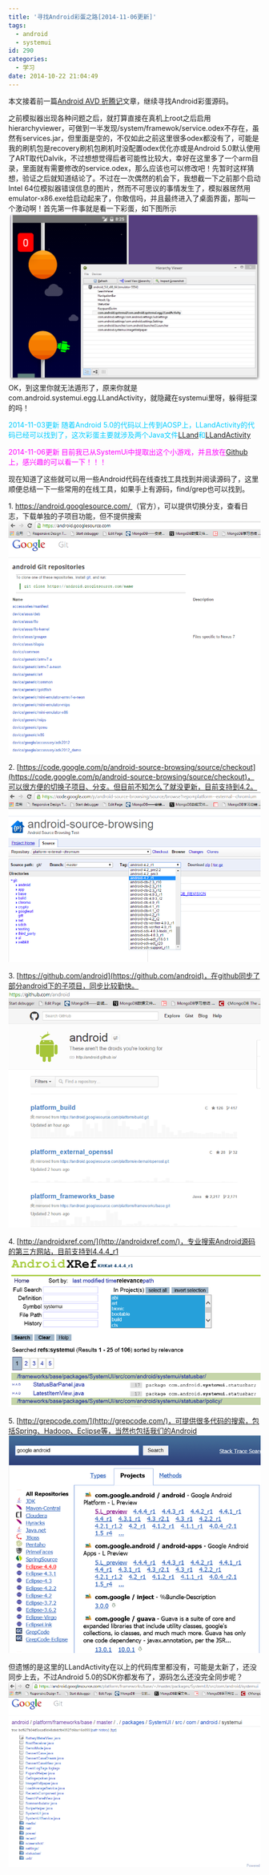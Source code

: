 ```yaml
---
title: '寻找Android彩蛋之路[2014-11-06更新]'
tags:
  - android
  - systemui
id: 290
categories:
  - 学习
date: 2014-10-22 21:04:49
---
```


本文接着前一篇[Android AVD 折腾记](http://202.203.209.55:8080/?p=276 "Android AVD 折腾记")文章，继续寻找Android彩蛋源码。

<!--more-->

之前模拟器出现各种问题之后，就打算直接在真机上root之后启用hierarchyviewer，可做到一半发现/system/framewok/service.odex不存在，虽然有services.jar，但里面是空的，不仅如此之前这里很多odex都没有了，可能是我的刷机包是recovery刷机包刷机时没配置odex优化亦或是Android 5.0默认使用了ART取代Dalvik，不过想想觉得后者可能性比较大，幸好在这里多了一个arm目录，里面就有需要修改的service.odex，那么应该也可以修改吧！先暂时这样猜想，验证之后就知道结论了。不过在一次偶然的机会下，我想截一下之前那个启动Intel 64位模拟器错误信息的图片，然而不可思议的事情发生了，模拟器居然用emulator-x86.exe给启动起来了，你敢信吗，并且最终进入了桌面界面，那叫一个激动啊！首先第一件事就是看一下彩蛋，如下图所示
[![android_eggs_with_hierachyviewer](/resources/2014/10/android_eggs_with_hierachyviewer.png)](/resources/2014/10/android_eggs_with_hierachyviewer.png)
OK，到这里你就无法遁形了，原来你就是com.android.systemui.egg.LLandActivity，就隐藏在systemui里呀，躲得挺深的吗！

<span style="color: #00ccff;">2014-11-03更新</span>
<span style="color: #00ccff;"> 随着Android 5.0的代码以上传到AOSP上，LLandActivity的代码已经可以找到了，这次彩蛋主要就涉及两个Java文件[LLand](https://android.googlesource.com/platform/frameworks/base/+/lollipop-release/packages/SystemUI/src/com/android/systemui/egg/LLand.java)和[LLandActivity](https://android.googlesource.com/platform/frameworks/base/+/lollipop-release/packages/SystemUI/src/com/android/systemui/egg/LLandActivity.java)</span>

<span style="color: #ff00ff;">2014-11-06更新
目前我已从SystemUi中提取出这个小游戏，并且放在[Github](https://github.com/liudonghua123/egg)上，感兴趣的可以看一下！！！</span>

现在知道了这些就可以用一些Android代码在线查找工具找到并阅读源码了，这里顺便总结一下一些常用的在线工具，如果手上有源码，find/grep也可以找到。

1\. [https://android.googlesource.com/ ](https://android.googlesource.com/%20)（官方），可以提供切换分支，查看日志，下载单独的子项目功能，但不提供搜索
[![android_googlesource_com](/resources/2014/10/android_googlesource_com.png)](/resources/2014/10/android_googlesource_com.png)

2\. [https://code.google.com/p/android-source-browsing/source/checkout](https://code.google.com/p/android-source-browsing/source/checkout)，可以很方便的切换子项目、分支。但目前不知怎么了就没更新，目前支持到4.2。
[![android_code_google_android_source_browsing](/resources/2014/10/android_code_google_android_source_browsing.png)](/resources/2014/10/android_code_google_android_source_browsing.png)

3\. [https://github.com/android](https://github.com/android)，在github同步了部分android下的子项目，同步比较勤快。
[![android_github_android](/resources/2014/10/android_github_android.png)](/resources/2014/10/android_github_android.png)

4\. [http://androidxref.com/](http://androidxref.com/)，专业搜索Android源码的第三方网站，目前支持到4.4.4_r1
[![android_xref](/resources/2014/10/android_xref.png)](/resources/2014/10/android_xref.png)

5\. [http://grepcode.com/](http://grepcode.com/)，可提供很多代码的搜索，包括Spring、Hadoop、Eclipse等，当然也包括我们的Android
[![android_grepcode](/resources/2014/10/android_grepcode.png)](/resources/2014/10/android_grepcode.png)

但遗憾的是这里的LLandActivity在以上的代码库里都没有，可能是太新了，还没同步上去，不过Android 5.0的SDK你都发布了，源码怎么还没完全同步呢？
[![android_googlesource_com_systemui](/resources/2014/10/android_googlesource_com_systemui.png)](/resources/2014/10/android_googlesource_com_systemui.png)